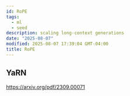 ```yaml
---
id: RoPE
tags:
  - ml
  - seed
description: scaling long-context generations
date: "2025-08-07"
modified: 2025-08-07 17:39:04 GMT-04:00
title: RoPE
---
```


## YaRN

https://arxiv.org/pdf/2309.00071
